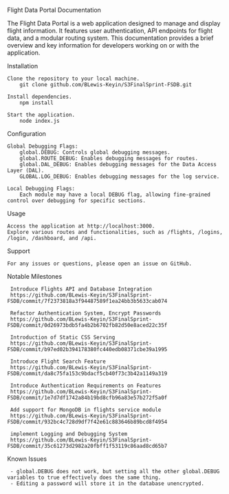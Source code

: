 Flight Data Portal Documentation

The Flight Data Portal is a web application designed to manage and display flight information. It features user authentication, API endpoints for flight data, and a modular routing system. This documentation provides a brief overview and key information for developers working on or with the application.

Installation

    Clone the repository to your local machine.
        git clone github.com/BLewis-Keyin/S3FinalSprint-FSDB.git

    Install dependencies.
        npm install

    Start the application.
        node index.js

Configuration

    Global Debugging Flags:
        global.DEBUG: Controls global debugging messages.
        global.ROUTE_DEBUG: Enables debugging messages for routes.
        global.DAL_DEBUG: Enables debugging messages for the Data Access Layer (DAL).
        GLOBAL.LOG_DEBUG: Enables debugging messages for the log service.

    Local Debugging Flags:
        Each module may have a local DEBUG flag, allowing fine-grained control over debugging for specific sections.
Usage

    Access the application at http://localhost:3000.
    Explore various routes and functionalities, such as /flights, /logins, /login, /dashboard, and /api.

Support

    For any issues or questions, please open an issue on GitHub.

Notable Milestones

     Introduce Flights API and Database Integration
     https://github.com/BLewis-Keyin/S3FinalSprint-FSDB/commit/7f2373818a3f94487589f1ea24bb3b5633cab074

     Refactor Authentication System, Encrypt Passwords
     https://github.com/BLewis-Keyin/S3FinalSprint-FSDB/commit/0d26973bdb5fa4b2b6702fb82d50e8aced22c35f

     Introduction of Static CSS Serving
     https://github.com/BLewis-Keyin/S3FinalSprint-FSDB/commit/b97ed02b394178380fc440edb08371cbe39a1995

     Introduce Flight Search Feature
     https://github.com/BLewis-Keyin/S3FinalSprint-FSDB/commit/da8c75fa153c9bdacf5cb40f73c3b42a1149a319

     Introduce Authentication Requirements on Features
     https://github.com/BLewis-Keyin/S3FinalSprint-FSDB/commit/1e7d7df1742a84b19bd8cfb96a83e57b272f5a0f
     
     Add support for MongoDB in flights service module
     https://github.com/BLewis-Keyin/S3FinalSprint-FSDB/commit/932bc4c728d9df7f42e61c883646b89bcd8f4954

     implement Logging and Debugging System
     https://github.com/BLewis-Keyin/S3FinalSprint-FSDB/commit/35c61273d2982a20fbff1f53119c86aad8cd65b7

Known Issues

     - global.DEBUG does not work, but setting all the other global.DEBUG variables to true effectively does the same thing.
     - Editing a password will store it in the database unencrypted.


     
